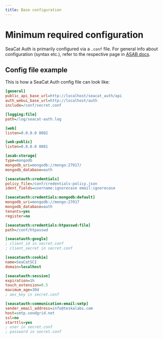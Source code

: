 ```yaml
---
title: Base configuration
---
```


# Minimum required configuration

SeaCat Auth is primarily configured via a `.conf` file.
For general info about configuration (syntax etc.), refer to the respective 
page in [ASAB docs](https://asab.readthedocs.io/en/latest/asab/config.html).

## Config file example

This is how a SeaCat Auth config file can look like:

```ini
[general]
public_api_base_url=http://localhost/seacat_auth/api
auth_webui_base_url=http://localhost/auth
include=/conf/secret.conf

[logging:file]
path=/log/seacat-auth.log

[web]
listen=0.0.0.0 8082

[web:public]
listen=0.0.0.0 8081

[asab:storage]
type=mongodb
mongodb_uri=mongodb://mongo:27017/
mongodb_database=auth

[seacatauth:credentials]
policy_file=/conf/credentials-policy.json
ident_fields=username:ignorecase email:ignorecase

[seacatauth:credentials:mongodb:default]
mongodb_uri=mongodb://mongo:27017
mongodb_database=auth
tenants=yes
register=no

[seacatauth:credentials:htpasswd:file]
path=/conf/htpasswd

[seacatauth:google]
; client_id in secret.conf
; client_secret in secret.conf

[seacatauth:cookie]
name=SeaCatSCI
domain=localhost

[seacatauth:session]
expiration=1h
touch_extension=0.5
maximum_age=30d
; aes_key in secret.conf

[seacatauth:communication:email:smtp]
sender_email_address=info@teskalabs.com
host=smtp.sendgrid.net
ssl=no
starttls=yes
; user in secret.conf
; password in secret.conf
```
